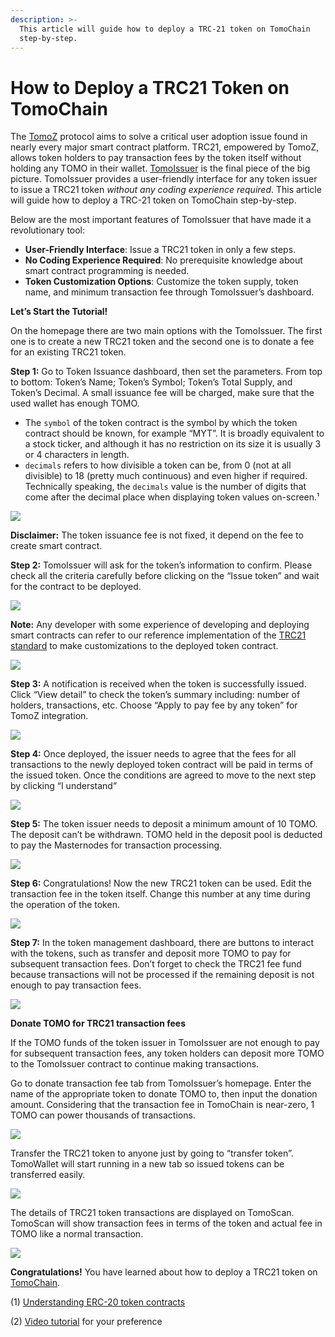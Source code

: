 ```yaml
---
description: >-
  This article will guide how to deploy a TRC-21 token on TomoChain
  step-by-step.
---
```


# How to Deploy a TRC21 Token on TomoChain

The [TomoZ](http://bit.ly/TomoZWhitePaper) protocol aims to solve a critical user adoption issue found in nearly every major smart contract platform. TRC21, empowered by TomoZ, allows token holders to pay transaction fees by the token itself without holding any TOMO in their wallet. [TomoIssuer](https://issuer.testnet.tomochain.com/) is the final piece of the big picture. TomoIssuer provides a user-friendly interface for any token issuer to issue a TRC21 token _without any coding experience required_. This article will guide how to deploy a TRC-21 token on TomoChain step-by-step.

Below are the most important features of TomoIssuer that have made it a revolutionary tool:

* **User-Friendly Interface**: Issue a TRC21 token in only a few steps.
* **No Coding Experience Required**: No prerequisite knowledge about smart contract programming is needed.
* **Token Customization Options**: Customize the token supply, token name, and minimum transaction fee through TomoIssuer’s dashboard.

**Let’s Start the Tutorial!**

On the homepage there are two main options with the TomoIssuer. The first one is to create a new TRC21 token and the second one is to donate a fee for an existing TRC21 token.

**Step 1:** Go to Token Issuance dashboard, then set the parameters. From top to bottom: Token’s Name; Token’s Symbol; Token’s Total Supply, and Token’s Decimal. A small issuance fee will be charged, make sure that the used wallet has enough TOMO.

* The `symbol` of the token contract is the symbol by which the token contract should be known, for example “MYT”. It is broadly equivalent to a stock ticker, and although it has no restriction on its size it is usually 3 or 4 characters in length.
* `decimals` refers to how divisible a token can be, from 0 \(not at all divisible\) to 18 \(pretty much continuous\) and even higher if required. Technically speaking, the `decimals` value is the number of digits that come after the decimal place when displaying token values on-screen.¹

![](../../.gitbook/assets/image%20%2835%29.png)

**Disclaimer:** The token issuance fee is not fixed, it depend on the fee  to create smart contract. 

**Step 2:** TomoIssuer will ask for the token’s information to confirm. Please check all the criteria carefully before clicking on the “Issue token” and wait for the contract to be deployed.

![](../../.gitbook/assets/image%20%2827%29.png)

**Note:** Any developer with some experience of developing and deploying smart contracts can refer to our reference implementation of the [TRC21 standard](https://docs.tomochain.com/wp-and-research/specs/trc21_standard/) to make customizations to the deployed token contract.

![](../../.gitbook/assets/image%20%2825%29.png)

**Step 3:** A notification is received when the token is successfully issued. Click “View detail” to check the token’s summary including: number of holders, transactions, etc. Choose “Apply to pay fee by any token” for TomoZ integration.

![](../../.gitbook/assets/image%20%2823%29.png)

**Step 4:** Once deployed, the issuer needs to agree that the fees for all transactions to the newly deployed token contract will be paid in terms of the issued token. Once the conditions are agreed to move to the next step by clicking “I understand”

![](../../.gitbook/assets/image%20%2815%29.png)

**Step 5:** The token issuer needs to deposit a minimum amount of 10 TOMO. The deposit can’t be withdrawn. TOMO held in the deposit pool is deducted to pay the Masternodes for transaction processing.

![](../../.gitbook/assets/image%20%2844%29.png)

**Step 6:** Congratulations! Now the new TRC21 token can be used. Edit the transaction fee in the token itself. Change this number at any time during the operation of the token.

![](../../.gitbook/assets/image%20%2846%29.png)

**Step 7:** In the token management dashboard, there are buttons to interact with the tokens, such as transfer and deposit more TOMO to pay for subsequent transaction fees. Don’t forget to check the TRC21 fee fund because transactions will not be processed if the remaining deposit is not enough to pay transaction fees.

![](../../.gitbook/assets/image%20%2853%29.png)

**Donate TOMO for TRC21 transaction fees**

If the TOMO funds of the token issuer in TomoIssuer are not enough to pay for subsequent transaction fees, any token holders can deposit more TOMO to the TomoIssuer contract to continue making transactions.

Go to donate transaction fee tab from TomoIssuer’s homepage. Enter the name of the appropriate token to donate TOMO to, then input the donation amount. Considering that the transaction fee in TomoChain is near-zero, 1 TOMO can power thousands of transactions.

![](../../.gitbook/assets/image%20%2848%29.png)

Transfer the TRC21 token to anyone just by going to “transfer token”. TomoWallet will start running in a new tab so issued tokens can be transferred easily.

![](../../.gitbook/assets/image%20%2859%29.png)

The details of TRC21 token transactions are displayed on TomoScan. TomoScan will show transaction fees in terms of the token and actual fee in TOMO like a normal transaction.

![](../../.gitbook/assets/image%20%2814%29.png)

**Congratulations!** You have learned about how to deploy a TRC21 token on [TomoChain](http://tomochain.com/).

\(1\) [Understanding ERC-20 token contracts](https://medium.com/@jgm.orinoco/understanding-erc-20-token-contracts-a809a7310aa5)

\(2\) [Video tutorial](https://www.youtube.com/watch?v=eNkUvMqHhhs) for your preference

